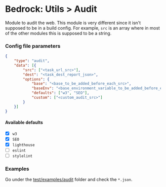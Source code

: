 # Bedrock: Utils > Audit

Module to audit the web.
This module is very different since it isn't supposed to be in a build config. For example, `src` is an array where in most of the other modules this is supposed to be a string.

### Config file parameters
```json
{
    "type": "audit",
    "data": [{
        "src": ["<task_url_src>"],
        "dest": "<task_dest_report_json>",
        "options": {
            "base": "<base_to_be_added_before_each_src>",
            "baseEnv": "<base_environment_variable_to_be_added_before_each_src>",
            "defaults": ["w3", "SEO"],
            "custom": ["<custom_audit_src>"]
        }
    }]
}
```

#### Available defaults

- [x] `w3`
- [x] `SEO`
- [x] `lighthouse`
- [ ] `eslint`
- [ ] `stylelint`

### Examples
Go under the [test/examples/audit](test/examples/audit) folder and check the `*.json`.
